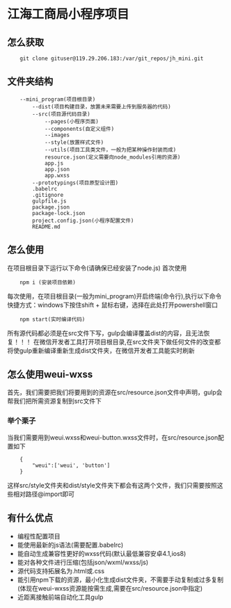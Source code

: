 # 江海工商局小程序项目
## 怎么获取
```$xslt
    git clone gituser@119.29.206.183:/var/git_repos/jh_mini.git
```
## 文件夹结构
```
    --mini_program(项目根目录)
        --dist(项目构建目录，放置未来需要上传到服务器的代码)
        --src(项目源代码目录)
            --pages(小程序页面)
            --components(自定义组件)
            --images
            --style(放置样式文件)
            --utils(项目工具类文件，一般为把某种操作封装而成)
            resource.json(定义需要向node_modules引用的资源)
            app.js
            app.json
            app.wxss
        --prototypings(项目原型设计图)
        .babelrc
        .gitignore
        gulpfile.js
        package.json
        package-lock.json
        project.config.json(小程序配置文件)
        README.md
```
## 怎么使用
在项目根目录下运行以下命令(请确保已经安装了node.js)
首次使用
```$xslt
    npm i (安装项目依赖)
```
每次使用，在项目根目录(一般为mini_program)开启终端(命令行),执行以下命令
快捷方式：windows下按住shift + 鼠标右键，选择在此处打开powershell窗口
```
    npm start(实时编译代码)
```
所有源代码都必须是在src文件下写，gulp会编译覆盖dist的内容，且无法恢复！！！
在微信开发者工具打开项目根目录,在src文件夹下做任何文件的改变都将使gulp重新编译重新生成dist文件夹，在微信开发者工具能实时刷新
## 怎么使用weui-wxss
首先，我们需要把我们将要用到的资源在src/resource.json文件中声明，gulp会帮我们把所需资源复制到src文件下

### 举个栗子
当我们需要用到weui.wxss和weui-button.wxss文件时，在src/resource.json配置如下
```
    {
        "weui":['weui', 'button']
    }
```
这样src/style文件夹和dist/style文件夹下都会有这两个文件，我们只需要按照这些相对路径@import即可
## 有什么优点
* 编程性配置项目
* 能使用最新的js语法(需要配置.babelrc)
* 能自动生成兼容性更好的wxss代码(默认最低兼容安卓4.1,ios8)
* 能对各种文件进行压缩(包括json/wxml/wxss/js)
* 源代码支持拓展名为.html或.css
* 能引用npm下载的资源，最小化生成dist文件夹，不需要手动复制或过多复制(体现在weui-wxss资源能按需生成,需要在src/resource.json中指定)
* 近距离接触前端自动化工具gulp
